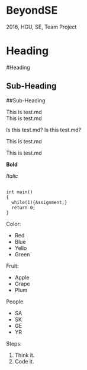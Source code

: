 # BeyondSE
2016, HGU, SE, Team Project

Heading
===

#Heading

Sub-Heading
---

##Sub-Heading

This is test.md  
This is test.md

Is this test.md?
Is this test.md?

This is test.md

This is test.md

**Bold**

*Italic*

<pre><code>
int main()
{
  while(1){Assignment;}
  return 0;
}
</code></pre>

Color:
* Red
* Blue
* Yello
* Green

Fruit:
+ Apple
+ Grape
+ Plum

People
- SA
- SK
- GE
- YR

Steps:
1.  Think it.
2.  Code it. 


